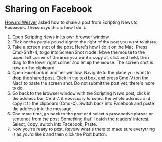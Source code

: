 # Sharing on Facebook
<a href="https://twitter.com/howardweaver">Howard Weaver</a> asked how to share a post from Scripting News to Facebook. These days this is how I do it. 
1. Open Scripting News in its own browser window.  
2. Click on the purple pound sign to the right of the post you want to share. 
3. Take a screen shot of the post. Here's how I do it on the Mac. Press Cmd-Shift-4, to go into Screen Shot mode. Move the mouse to the upper left corner of the area you want a copy of, click and hold, then drag to the lower right corner and let up the mouse. The screen shot is now on the clipboard.
4. Open Facebook in another window. Navigate to the place you want to drop the shared post. Click in the text box, and press Cmd-V (on the Mac) to paste the screen shot. Do not submit the post yet, there's more to do.
5. Go back to the browser window with the Scripting News post, click in the address bar. Cmd-A if necessary to select the whole address and copy it to the clipboard (Cmd-C). Switch back into Facebook and paste the address into the message. 
6. One more time, go back to the post and select a provocative phrase or sentence from the post. Something that'll catch the readers' interest. Select, Copy, switch into Facebook, Paste. 
7. Now you're ready to post. Review what's there to make sure everything is as you'd like it and then click the Post button. 


